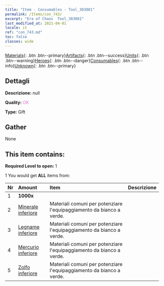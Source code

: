 ```yaml
---
title: "Item - Consumables - Tool_303001"
permalink: /Items/con_743/
excerpt: "Era of Chaos  Tool_303001"
last_modified_at: 2021-04-01
locale: it
ref: "con_743.md"
toc: false
classes: wide
---
```

 [Materials](/it/Items/){: .btn .btn--primary}[Artifacts](/it/Items/Artifacts/){: .btn .btn--success}[Units](/it/Items/Units/){: .btn .btn--warning}[Heroes](/it/Items/Heroes/){: .btn .btn--danger}[Consumables](/it/Items/Consumables/){: .btn .btn--info}[Unknown](/it/Items/Unknown/){: .btn .btn--primary}

## Dettagli
 **Descrizione:** null

 **Quality:** <span style="color: #DA70D6">OK</span>

 **Type:** Gift

## Gather

  None

## This item contains:

 **Required Level to open:** 1

 1 You would get **ALL** items  from:

  | Nr | Amount |     Item    | Descrizione |
  |:---|:-------|:------------|:-----------:|
  | 1 |  **1000x** | <i class="fas fa-coins"/> |  | 
  | 2 | [Minerale inferiore](/it/Items/mat_1/) | Materiali comuni per potenziare l'equipaggiamento da bianco a verde. | 
  | 3 | [Legname inferiore](/it/Items/mat_1/) | Materiali comuni per potenziare l'equipaggiamento da bianco a verde. | 
  | 4 | [Mercurio inferiore](/it/Items/mat_2/) | Materiali comuni per potenziare l'equipaggiamento da bianco a verde. | 
  | 5 | [Zolfo inferiore](/it/Items/mat_3/) | Materiali comuni per potenziare l'equipaggiamento da bianco a verde. | 
